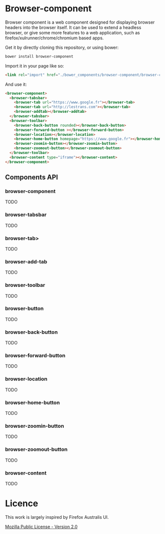 Browser-component
=================

Browser component is a web component designed for displaying browser headers into the browser itself. It can be used to extend a headless browser, or give some more features to a web application, such as firefox/xulrunner/chrome/chromium based apps.

Get it by directly cloning this repository, or using bower:

```bash
bower install browser-component
```

Import it in your page like so:

```html
<link rel="import" href="./bower_components/browser-component/browser-component.html" />
```

And use it:

```html
<browser-component>
  <browser-tabsbar>
    <browser-tab url="https://www.google.fr"></browser-tab>
    <browser-tab url="http://lestrans.com"></browser-tab>
    <browser-addtab></browser-addtab>
  </browser-tabsbar>
  <browser-toolbar>
    <browser-back-button rounded></browser-back-button>
    <browser-forward-button ></browser-forward-button>
    <browser-location></browser-location>
    <browser-home-button homepage="https://www.google.fr"></browser-home-button>
    <browser-zoomin-button></browser-zoomin-button>
    <browser-zoomout-button></browser-zoomout-button>
  </browser-toolbar>
  <browser-content type="iframe"></browser-content>
</browser-component>
```

## Components API

### browser-component

TODO

### browser-tabsbar

TODO

### browser-tab>

TODO

### browser-add-tab

TODO

### browser-toolbar

TODO

### browser-button

TODO

### browser-back-button

TODO

### browser-forward-button

TODO

### browser-location

TODO

### browser-home-button

TODO

### browser-zoomin-button

TODO

### browser-zoomout-button

TODO

### browser-content

TODO

# Licence

This work is largely inspired by Firefox Australis UI.

[Mozilla Public License - Version 2.0](https://www.mozilla.org/MPL/2.0/)

